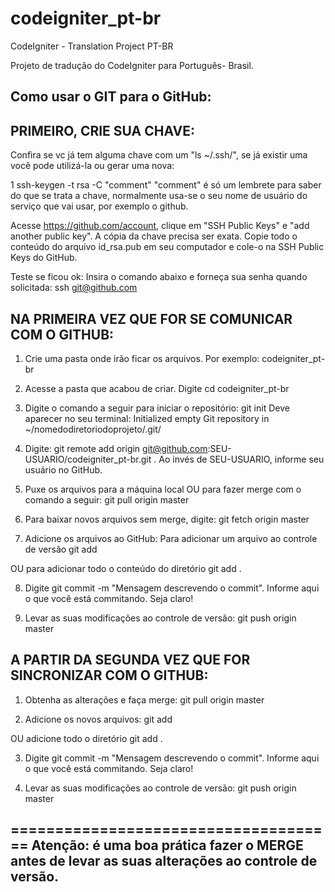 codeigniter_pt-br
=================

CodeIgniter - Translation Project PT-BR

Projeto de tradução do CodeIgniter para Português- Brasil.



Como usar o GIT para o GitHub:
-----------------------------------------

PRIMEIRO, CRIE SUA CHAVE:
-------------------------
Confira se vc já tem alguma chave com um "ls ~/.ssh/", se já existir uma você pode utilizá-la ou gerar uma nova:

1
ssh-keygen -t rsa -C "comment"
"comment" é só um lembrete para saber do que se trata a chave, normalmente usa-se o seu nome de usuário do serviço que vai usar, por exemplo o github.

Acesse https://github.com/account, clique em "SSH Public Keys" e "add another public key".
A cópia da chave precisa ser exata. Copie todo o conteúdo do arquivo id_rsa.pub em seu computador e cole-o na SSH Public Keys do GitHub.

Teste se ficou ok:
Insira o comando abaixo e forneça sua senha quando solicitada:
ssh git@github.com


NA PRIMEIRA VEZ QUE FOR SE COMUNICAR COM O GITHUB:
-------------------------
1. Crie uma pasta onde irão ficar os arquivos. Por exemplo: codeigniter_pt-br

2. Acesse a pasta que acabou de criar. Digite cd codeigniter_pt-br

3. Digite o comando a seguir para iniciar o repositório: git init
Deve aparecer no seu terminal: Initialized empty Git repository in ~/nomedodiretoriodoprojeto/.git/

4. Digite: git remote add origin git@github.com:SEU-USUARIO/codeigniter_pt-br.git . Ao invés de SEU-USUARIO, informe seu usuário no GitHub.

5. Puxe os arquivos para a máquina local OU para fazer merge com o comando a seguir:
git pull origin master 

6. Para baixar novos arquivos sem merge, digite: git fetch origin master

7. Adicione os arquivos ao GitHub:
Para adicionar um arquivo ao controle de versão
git add <Arquivo>

OU para adicionar todo o conteúdo do diretório
git add .

8. Digite git commit -m "Mensagem descrevendo o commit". Informe aqui o que você está commitando. Seja claro!

9. Levar as suas modificações ao controle de versão:
git push origin master 


A PARTIR DA SEGUNDA VEZ QUE FOR SINCRONIZAR COM O GITHUB:
-------------------------

1. Obtenha as alterações e faça merge:
git pull origin master 

2. Adicione os novos arquivos:
git add <Arquivo>

OU adicione todo o diretório
git add .

3. Digite git commit -m "Mensagem descrevendo o commit". Informe aqui o que você está commitando. Seja claro!

9. Levar as suas modificações ao controle de versão:
git push origin master 


=====================================
Atenção: é uma boa prática fazer o MERGE antes de levar as suas alterações ao controle de versão.
------------------------------------------------------------------------
